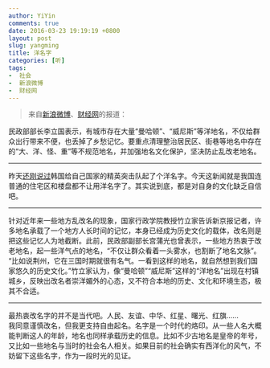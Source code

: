 ```yaml
---
author: YiYin
comments: true
date: 2016-03-23 19:19:19 +0800
layout: post
slug: yangming
title: 洋名字
categories: [听]
tags:
-  社会
-  新浪微博
-  财经网
---
```


<div class="quote"> <blockquote>
    	来自<a href="http://weibo.com/1642088277/DnA6wBTRg?ref=collection&type=comment#_rnd1458731818487">新浪微博</a>、<a href="http://politics.caijing.com.cn/20160323/4094229.shtml">财经网</a>的报道：
    </blockquote>
</div>

民政部部长李立国表示，有城市存在大量“曼哈顿”、“威尼斯”等洋地名，不仅给群众出行带来不便，也丢掉了乡愁记忆。要重点清理整治居民区、街巷等地名中存在的“大、洋、怪、重”等不规范地名，并加强地名文化保护，坚决防止乱改老地名。

<hr/>
<div class="commentsonquote">
<div class="yiyin">昨天<a href="http://whyhow.github.io/2016/03/22/tujidui.html">还刚说过</a>韩国给自己国家的精英突击队起了个洋名字。今天这新闻就是我国连普通的住宅区和楼盘都不让用洋名字了。其实说到底，都是对自身的文化缺乏自信吧。</div>
</div>
<hr/>

针对近年来一些地方乱改名的现象，国家行政学院教授竹立家告诉新京报记者，许多地名承载了一个地方人长时间的记忆，本身已经成为历史文化的载体，改名则是把这些记忆人为地截断。此前，民政部副部长宫蒲光也曾表示，一些地方热衷于改老地名，起一些洋气点的地名，“不仅让群众看着一头雾水，也割断了地名文脉”。       
“比如说荆州，它在三国时期就很有名气。一看到这样的地名，就自然想到我们国家悠久的历史文化。”竹立家认为，像“曼哈顿”“威尼斯”这样的“洋地名”出现在村镇城乡，反映出改名者崇洋媚外的心态，又不符合本地的历史、文化和环境生态，极其不合适。

<hr/>
<div class="commentsonquote">
<div class="yiyin">最热衷改名字的并不是当代吧。人民、友谊、中华、红星、曙光、红旗……<br/>
我同意谨慎改名，但我更支持自由起名。名字是一个时代的烙印。从一些人名大概能判断这人的年龄，地名也同样承载历史的信息。比如不少古地名是皇帝的年号，又比如一些地名与当时的社会名人相关。如果目前的社会确实有西洋化的风气，不妨留下这些名字，作为一段时光的见证。
</div>
</div>

